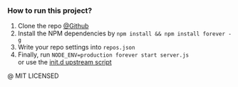 ### How to run this project?
1. Clone the repo [@Github](http://github.com/epicallan/github-deploy-server)<br>
2. Install the NPM dependencies by `npm install && npm install forever -g`<br>
3. Write your repo settings into `repos.json`<br>
4. Finally, run  `NODE_ENV=production forever start server.js`
  <br> or use the [init.d upstream script](http://github.com/epicallan/github-deploy-server/github-deploy.sh)

@ MIT LICENSED
